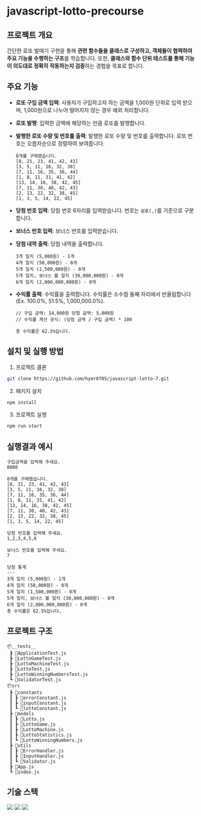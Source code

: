 # javascript-lotto-precourse

## 프로젝트 개요

간단한 로또 발매기 구현을 통해 **관련 함수들을 클래스로 구성하고, 객체들이 협력하여 주요 기능을 수행하는 구조**를 학습합니다. 또한, **클래스와 함수 단위 테스트를 통해 기능이 의도대로 정확히 작동하는지 검증**하는 경험을 목표로 합니다.

## 주요 기능

- **로또 구입 금액 입력**: 사용자가 구입하고자 하는 금액을 1,000원 단위로 입력 받으며, 1,000원으로 나누어 떨어지지 않는 경우 예외 처리합니다.
- **로또 발행**: 입력한 금액에 해당하는 만큼 로또를 발행합니다.
- **발행한 로또 수량 및 번호를 출력**: 발행한 로또 수량 및 번호를 출력합니다. 로또 번호는 오름차순으로 정렬하여 보여줍니다.
  ```plaintext
  8개를 구매했습니다.
  [8, 21, 23, 41, 42, 43]
  [3, 5, 11, 16, 32, 38]
  [7, 11, 16, 35, 36, 44]
  [1, 8, 11, 31, 41, 42]
  [13, 14, 16, 38, 42, 45]
  [7, 11, 30, 40, 42, 43]
  [2, 13, 22, 32, 38, 45]
  [1, 3, 5, 14, 22, 45]
  ```
- **당첨 번호 입력**: 당첨 번호 6자리를 입력받습니다. 번호는 `쉼표(,)`를 기준으로 구분합니다.
- **보너스 번호 입력**: 보너스 번호를 입력받습니다.
- **당첨 내역 출력**: 당첨 내역을 출력합니다.

  ```plaintext
  3개 일치 (5,000원) - 1개
  4개 일치 (50,000원) - 0개
  5개 일치 (1,500,000원) - 0개
  5개 일치, 보너스 볼 일치 (30,000,000원) - 0개
  6개 일치 (2,000,000,000원) - 0개
  ```

- **수익률 출력**: 수익률을 출력합니다. 수익률은 소수점 둘째 자리에서 반올림합니다(Ex. 100.0%, 51.5%, 1,000,000.0%).

  ```plaintext
  // 구입 금액: 14,000원 당첨 금액: 5,000원
  // 수익률 계산 공식: (당첨 금액 / 구입 금액) * 100

  총 수익률은 62.5%입니다.
  ```

## 설치 및 실행 방법

1. 프로젝트 클론

```bash
git clone https://github.com/hyer0705/javascript-lotto-7.git
```

2. 패키지 설치

```bash
npm install
```

3. 프로젝트 실행

```bash
npm run start
```

## 실행결과 예시

```plaintext
구입금액을 입력해 주세요.
8000

8개를 구매했습니다.
[8, 21, 23, 41, 42, 43]
[3, 5, 11, 16, 32, 38]
[7, 11, 16, 35, 36, 44]
[1, 8, 11, 31, 41, 42]
[13, 14, 16, 38, 42, 45]
[7, 11, 30, 40, 42, 43]
[2, 13, 22, 32, 38, 45]
[1, 3, 5, 14, 22, 45]

당첨 번호를 입력해 주세요.
1,2,3,4,5,6

보너스 번호를 입력해 주세요.
7

당첨 통계
---
3개 일치 (5,000원) - 1개
4개 일치 (50,000원) - 0개
5개 일치 (1,500,000원) - 0개
5개 일치, 보너스 볼 일치 (30,000,000원) - 0개
6개 일치 (2,000,000,000원) - 0개
총 수익률은 62.5%입니다.
```

## 프로젝트 구조

```plaintext
📦__tests__
 ┣ 📜ApplicationTest.js
 ┣ 📜LottoGameTest.js
 ┣ 📜LottoMachineTest.js
 ┣ 📜LottoTest.js
 ┣ 📜LottoWinningNumbersTest.js
 ┗ 📜ValidatorTest.js
📦src
 ┣ 📂constants
 ┃ ┣ 📜errorConstant.js
 ┃ ┣ 📜inputConstant.js
 ┃ ┗ 📜lottoConstant.js
 ┣ 📂models
 ┃ ┣ 📜Lotto.js
 ┃ ┣ 📜LottoGame.js
 ┃ ┣ 📜LottoMachine.js
 ┃ ┣ 📜LottoStatistics.js
 ┃ ┗ 📜LottoWinningNumbers.js
 ┣ 📂utils
 ┃ ┣ 📜ErrorHandler.js
 ┃ ┣ 📜InputHandler.js
 ┃ ┗ 📜Validator.js
 ┣ 📜App.js
 ┗ 📜index.js
```

## 기술 스택

<img src="https://img.shields.io/badge/javascript-F7DF1E?style=for-the-badge&logo=javascript&logoColor=black"> <img src="https://img.shields.io/badge/node.js-339933?style=for-the-badge&logo=Node.js&logoColor=white"> <img src="https://img.shields.io/badge/jest-C21325?style=for-the-badge&logo=jest&logoColor=white">
